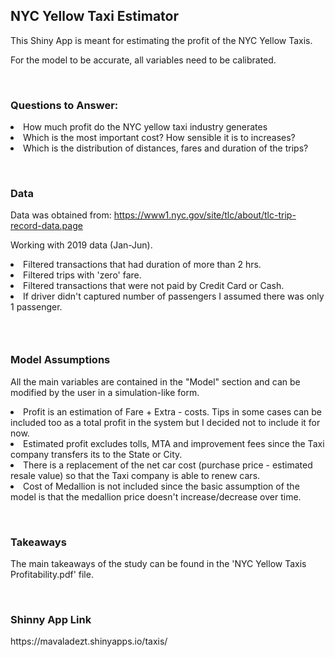 <h2>NYC Yellow Taxi Estimator</h2>
<p>This Shiny App is meant for estimating the profit of the NYC Yellow Taxis.</p>
<p>For the model to be accurate, all variables need to be calibrated.</p>
<p>&nbsp;</p>
<h3>Questions to Answer:</h3>


<li>How much profit do the NYC yellow taxi industry generates</li>
<li>Which is the most important cost? How sensible it is to increases?</li>
<li>Which is the distribution of distances, fares and duration of the trips?</li>

<p>&nbsp;</p>
<h3>Data</h3>
<p>Data was obtained from:&nbsp;<a href="https://www1.nyc.gov/site/tlc/about/tlc-trip-record-data.page">https://www1.nyc.gov/site/tlc/about/tlc-trip-record-data.page</a></p>
<p>Working with 2019 data (Jan-Jun).</p>

<li>Filtered transactions that had duration of more than 2 hrs.</li>
<li>Filtered trips with 'zero' fare.</li>
<li>Filtered transactions that were not paid by Credit Card or Cash.</li>
<li>If driver didn't captured number of passengers I assumed there was only 1 passenger.</li>

<h3>&nbsp;</h3>
<h3>Model Assumptions</h3>
<p>All the main variables are contained in the "Model" section and can be modified by the user in a simulation-like form.</p>

<li>Profit is an estimation of Fare + Extra - costs. Tips in some cases can be included too as a total profit in the system but I decided not to include it for now.</li>
<li>Estimated profit excludes tolls, MTA and improvement fees since the Taxi company transfers its to the State or City.</li>
<li>There is a replacement of the net car cost (purchase price - estimated resale value) so that the Taxi company is able to renew cars.</li>
<li>Cost of Medallion is not included since the basic assumption of the model is that the medallion price doesn't increase/decrease over time.</li>

<p>&nbsp;</p>
<h3>Takeaways</h3>
<p>The main takeaways of the study can be found in the 'NYC Yellow Taxis Profitability.pdf' file.</p>

<p>&nbsp;</p>
<h3>Shinny App Link</h3>
https://mavaladezt.shinyapps.io/taxis/
